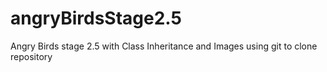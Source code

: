 # angryBirdsStage2.5
Angry Birds stage 2.5 with Class Inheritance and Images
using git to clone repository 
